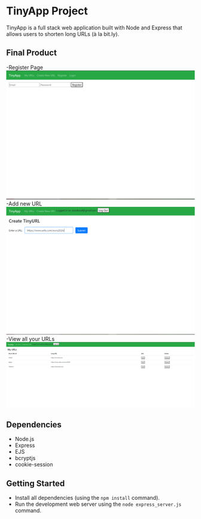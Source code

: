 # TinyApp Project

TinyApp is a full stack web application built with Node and Express that allows users to shorten long URLs (à la bit.ly).

## Final Product

-Register Page
!["Register Page"](https://github.com/DaniyarBazakov/tinyapp/blob/master/docs/Register.PNG?raw=true)
-Add new URL
!["Add new URL"](https://github.com/DaniyarBazakov/tinyapp/blob/master/docs/New.PNG?raw=true)
-View all your URLs
!["View all your URLs"](https://github.com/DaniyarBazakov/tinyapp/blob/master/docs/urls.PNG?raw=true)

## Dependencies

- Node.js
- Express
- EJS
- bcryptjs
- cookie-session

## Getting Started

- Install all dependencies (using the `npm install` command).
- Run the development web server using the `node express_server.js` command.
